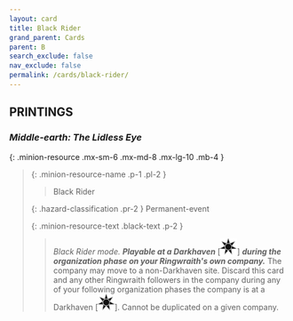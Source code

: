 ```yaml
---
layout: card
title: Black Rider
grand_parent: Cards
parent: B
search_exclude: false
nav_exclude: false
permalink: /cards/black-rider/
---
```


## PRINTINGS


### _Middle-earth: The Lidless Eye_

{: .minion-resource .mx-sm-6 .mx-md-8 .mx-lg-10 .mb-4 }
> {: .minion-resource-name .p-1 .pl-2 }
> > <div class="hazard-mp"></div>
> > <div class="card-name">Black Rider</div>
>
> {: .hazard-classification .pr-2 }
> Permanent-event
>
> {: .minion-resource-text .black-text .p-2 }
> > _Black Rider mode._ ***Playable at a Darkhaven*** <nobr>[<img src="/assets/images/dark-haven.svg">]</nobr> ***during the organization phase on your Ringwraith's own company.*** The company may move to a non-Darkhaven site. Discard this card and any other Ringwraith followers in the company during any of your following organization phases the company is at a Darkhaven <nobr>[<img src="/assets/images/dark-haven.svg">]</nobr>. Cannot be duplicated on a given company. 
> 
